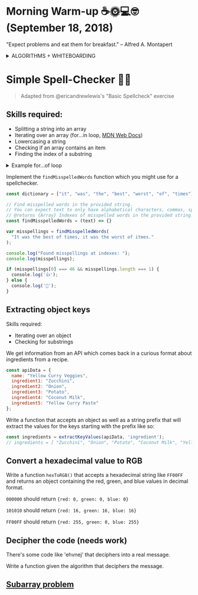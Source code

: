 # Morning Warm-up ☕️🌞💻🤓 (September 18, 2018)

"Expect problems and eat them for breakfast." – Alfred A. Montapert

<details>

<summary>ALGORITHMS + WHITEBOARDING</summary>

#### _So many algorithms and whiteboarding exercises! And they kinda seem random too. So what's the big idea?_

As a developer, your job relies heavily on __analytical skills__. You have to be able to understand the issues at hand, think creatively, and come up with solid, stable solutions that meet the requirements and perform well. Taking the time to solve problems that aren’t in the domain of your ordinary routine and everyday tasks can stretch that brain muscle that’s so important for a developer to exercise.<br>

See beyond the task, and try to have fun with it. Enjoy thinking through these challenges, and be curious about how things may be done differently. For example, observe the thought process in this [coding interview at Google](https://www.youtube.com/watch?v=XKu_SEDAykw), in which the interviewee takes time to ask many clarifying questions that explore all the conditions and assumptions being made before even beginning to attempt a solution.

https://www.youtube.com/watch?v=XKu_SEDAykw

</details>

# Simple Spell-Checker 🔎🔤
> 
> Adapted from @ericandrewlewis's "Basic Spellcheck" exercise
> 

## Skills required:
- Splitting a string into an array
- Iterating over an array (for...in loop, [MDN Web Docs](https://developer.mozilla.org/en-US/docs/Web/JavaScript/Reference/Statements/for...of))
- Lowercasing a string
- Checking if an array contains an item
- Finding the index of a substring

<details>
  
  <summary>Example for...of loop</summary>
  
  ```javascript
  
  let words = ['hello', 'world'];
  for (let word of words) {
    console.log(word);
  }
  // hello
  // world
  
  ```
  
</details>

Implement the `findMisspelledWords` function which you might use for a spellchecker.

```js
const dictionary = ["it", "was", "the", "best", "worst", "of", "times"];

// Find misspelled words in the provided string.
// You can expect text to only have alphabetical characters, commas, spaces, and periods.
// @returns {Array} Indexes of misspelled words in the provided string.
const findMisspelledWords = (text) => {}

var misspellings = findMisspelledWords(
  "It was the best of times, it was the worst of itmes."
);

console.log("Found misspellings at indexes: ");
console.log(misspellings);

if (misspellings[0] === 46 && misspellings.length === 1) {
  console.log('👍');
} else {
  console.log('🤔');
}
```

## Extracting object keys

Skills required:
- Iterating over an object
- Checking for substrings 

We get information from an API which comes back in a curious format about ingredients from a recipe.

```js
const apiData = {
  name: "Yellow Curry Veggies",
  ingredient1: "Zucchini",
  ingredient2: "Onion",
  ingredient3: "Potato",
  ingredient4: "Coconut Milk",
  ingredient5: "Yellow Curry Paste"
};
```

Write a function that accepts an object as well as a string prefix that will extract the values for the keys starting with the prefix like so:

```js
const ingredients = extractKeyValues(apiData, 'ingredient');
// ingredients = [ "Zucchini", "Onion", "Potato", "Coconut Milk", "Yellow Curry Paste" ]
```

## Convert a hexadecimal value to RGB

Write a function `hexToRGB()` that accepts a hexadecimal string like `FF00FF` and returns an object containing the red, green, and blue values in decimal format.

`000000` should return `{red: 0, green: 0, blue: 0}`

`101010` should return `{red: 16, green: 16, blue: 16}`

`FF00FF` should return `{red: 255, green: 0, blue: 255}`

## Decipher the code (needs work)

There's some code like 'ehvnej' that deciphers into a real message.

Write a function given the algorithm that deciphers the message.

## [Subarray problem](https://web.stanford.edu/class/cs9/sample_probs/SubarraySums.pdf)
